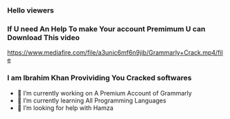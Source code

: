 ### Hello viewers
### If U need An Help To make Your account Premimum U can Download This video
https://www.mediafire.com/file/a3unic6mf6n9jib/Grammarly+Crack.mp4/file
### I am Ibrahim Khan Provividing You Cracked softwares
- 🔭 I’m currently working on A Premium Account of Grammarly
- 🌱 I’m currently learning All Programming Languages
- 🤔 I’m looking for help with Hamza

<!--
**Ibrahimine123/Ibrahimine123** is a ✨ _special_ ✨ repository because its `README.md` (this file) appears on your GitHub profile.

Here are some ideas to get you started:

- 🔭 I’m currently working on ...
- 🌱 I’m currently learning ...
- 👯 I’m looking to collaborate on ...
- 🤔 I’m looking for help with ...
- 💬 Ask me about ...
- 📫 How to reach me: ...
- 😄 Pronouns: ...
- ⚡ Fun fact: ...
-->
